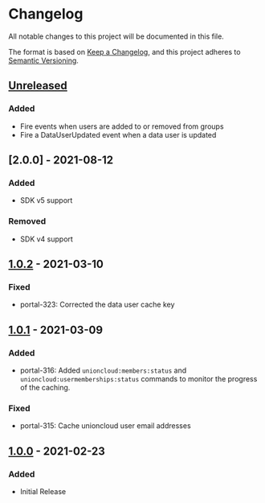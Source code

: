 # Changelog

All notable changes to this project will be documented in this file.

The format is based on [Keep a Changelog](https://keepachangelog.com/en/1.0.0/),
and this project adheres to [Semantic Versioning](https://semver.org/spec/v2.0.0.html).

## [Unreleased]

### Added
- Fire events when users are added to or removed from groups
- Fire a DataUserUpdated event when a data user is updated

## [2.0.0] - 2021-08-12

### Added
- SDK v5 support

### Removed
- SDK v4 support

## [1.0.2] - 2021-03-10

### Fixed
- portal-323: Corrected the data user cache key

## [1.0.1] - 2021-03-09

### Added
- portal-316: Added `unioncloud:members:status` and `unioncloud:usermemberships:status` commands to monitor the progress of the caching.

### Fixed
- portal-315: Cache unioncloud user email addresses

## [1.0.0] - 2021-02-23

### Added
- Initial Release

[Unreleased]: https://github.com/bristol-su/unioncloud-portal/compare/v1.0.2...HEAD 
[1.0.2]: https://github.com/bristol-su/unioncloud-portal/compare/v1.0.1...v1.0.2
[1.0.1]: https://github.com/bristol-su/unioncloud-portal/compare/v1.0.0...v1.0.1
[1.0.0]: https://github.com/bristol-su/unioncloud-portal/releases/tag/v1.0.0
